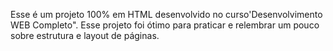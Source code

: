 Esse é um projeto 100% em HTML desenvolvido no curso'Desenvolvimento WEB Completo". Esse projeto foi ótimo para praticar e relembrar um pouco sobre estrutura e layout de páginas.
